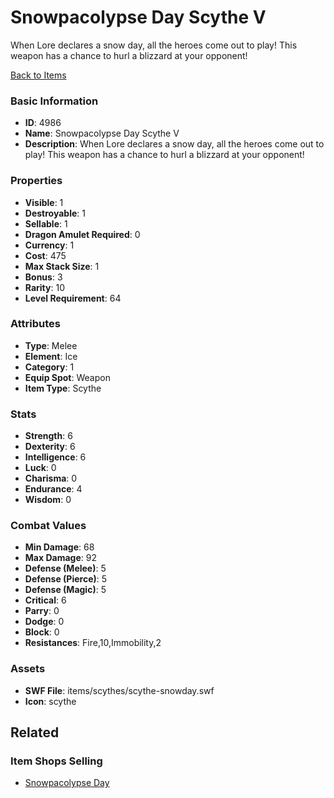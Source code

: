 # Snowpacolypse Day Scythe V

When Lore declares a snow day, all the heroes come out to play! This weapon has a chance to hurl a blizzard at your opponent!

[Back to Items](../items.md)

### Basic Information

- **ID**: 4986
- **Name**: Snowpacolypse Day Scythe V
- **Description**: When Lore declares a snow day, all the heroes come out to play! This weapon has a chance to hurl a blizzard at your opponent!

### Properties

- **Visible**: 1
- **Destroyable**: 1
- **Sellable**: 1
- **Dragon Amulet Required**: 0
- **Currency**: 1
- **Cost**: 475
- **Max Stack Size**: 1
- **Bonus**: 3
- **Rarity**: 10
- **Level Requirement**: 64

### Attributes

- **Type**: Melee
- **Element**: Ice
- **Category**: 1
- **Equip Spot**: Weapon
- **Item Type**: Scythe

### Stats

- **Strength**: 6
- **Dexterity**: 6
- **Intelligence**: 6
- **Luck**: 0
- **Charisma**: 0
- **Endurance**: 4
- **Wisdom**: 0

### Combat Values

- **Min Damage**: 68
- **Max Damage**: 92
- **Defense (Melee)**: 5
- **Defense (Pierce)**: 5
- **Defense (Magic)**: 5
- **Critical**: 6
- **Parry**: 0
- **Dodge**: 0
- **Block**: 0
- **Resistances**: Fire,10,Immobility,2

### Assets

- **SWF File**: items/scythes/scythe-snowday.swf
- **Icon**: scythe

## Related

### Item Shops Selling

- [Snowpacolypse Day](../item-shops/182-snowpacolypse-day.md)

